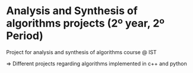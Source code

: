 # Analysis and Synthesis of algorithms projects (2º year, 2º Period)
Project for analysis and synthesis of algorithms course @ IST

=> Different projects regarding algorithms implemented in c++ and python
